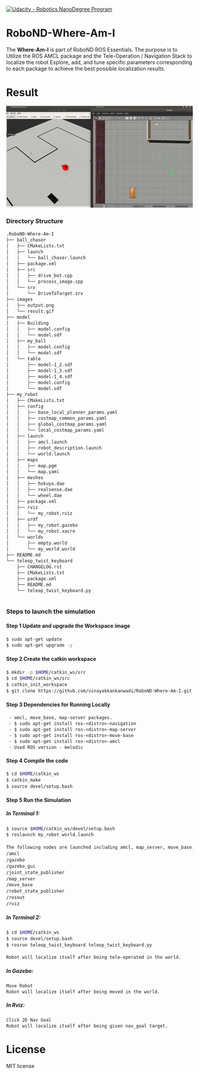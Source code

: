 [![Udacity - Robotics NanoDegree Program](https://s3-us-west-1.amazonaws.com/udacity-robotics/Extra+Images/RoboND_flag.png)](https://www.udacity.com/robotics)

# RoboND-Where-Am-I
The **Where-Am-I** is part of RoboND ROS Essentials. The purpose is to Utilize the ROS AMCL package and the Tele-Operation / Navigation Stack to localize the robot Explore, add, and tune specific parameters corresponding to each package to achieve the best possible localization results.

# Result
<img src="images/result.gif"/>

### Directory Structure
```
.RoboND-Where-Am-I
├── ball_chaser
│   ├── CMakeLists.txt
│   ├── launch
│   │   └── ball_chaser.launch
│   ├── package.xml
│   ├── src
│   │   ├── drive_bot.cpp
│   │   └── process_image.cpp
│   └── srv
│       └── DriveToTarget.srv
├── images
│   ├── output.png
│   └── result.gif
├── model
│   ├── Building
│   │   ├── model.config
│   │   └── model.sdf
│   ├── my_ball
│   │   ├── model.config
│   │   └── model.sdf
│   └── table
│       ├── model-1_2.sdf
│       ├── model-1_3.sdf
│       ├── model-1_4.sdf
│       ├── model.config
│       └── model.sdf
├── my_robot
│   ├── CMakeLists.txt
│   ├── config
│   │   ├── base_local_planner_params.yaml
│   │   ├── costmap_common_params.yaml
│   │   ├── global_costmap_params.yaml
│   │   └── local_costmap_params.yaml
│   ├── launch
│   │   ├── amcl.launch
│   │   ├── robot_description.launch
│   │   └── world.launch
│   ├── maps
│   │   ├── map.pgm
│   │   └── map.yaml
│   ├── meshes
│   │   ├── hokuyo.dae
│   │   ├── realsense.dae
│   │   └── wheel.dae
│   ├── package.xml
│   ├── rviz
│   │   └── my_robot.rviz
│   ├── urdf
│   │   ├── my_robot.gazebo
│   │   └── my_robot.xacro
│   └── worlds
│       ├── empty.world
│       └── my_world.world
├── README.md
└── teleop_twist_keyboard
    ├── CHANGELOG.rst
    ├── CMakeLists.txt
    ├── package.xml
    ├── README.md
    └── teleop_twist_keyboard.py
    
```
### Steps to launch the simulation

#### Step 1 Update and upgrade the Workspace image
```sh
$ sudo apt-get update
$ sudo apt-get upgrade -y
```

#### Step 2 Create the catkin workspace
```sh
$ mkdir -p $HOME/catkin_ws/src
$ cd $HOME/catkin_ws/src
$ catkin_init_workspace
$ git clone https://github.com/vinayakkankanwadi/RoboND-Where-Am-I.git
```

#### Step 3 Dependencies for Running Locally
```
 - amcl, move_base, map-server packages.  
 - $ sudo apt-get install ros-<distro>-navigation
 - $ sudo apt-get install ros-<distro>-map-server  
 - $ sudo apt-get install ros-<distro>-move-base  
 - $ sudo apt-get install ros-<distro>-amcl  
 - Used ROS version - melodic
```

#### Step 4 Compile the code
```sh
$ cd $HOME/catkin_ws
$ catkin_make
$ source devel/setup.bash
```

#### Step 5 Run the Simulation 
##### In Terminal 1:

```sh
$ source $HOME/catkin_ws/devel/setup.bash
$ roslaunch my_robot world.launch

The following nodes are launched including amcl, map_server, move_base, rviz
/amcl
/gazebo
/gazebo_gui
/joint_state_publisher
/map_server
/move_base
/robot_state_publisher
/rosout
/rviz

```

##### In Terminal 2:
```sh
$ cd $HOME/catkin_ws
$ source devel/setup.bash
$ rosrun teleop_twist_keyboard teleop_twist_keyboard.py

Robot will localize itself after being tele-operated in the world.

```
##### In Gazebo:
```
Move Robot 
Robot will localize itself after being moved in the world.
```

##### In Rviz:
```
Click 2D Nav Goal 
Robot will localize itself after being given nav_goal target.
```

# License
MIT license
